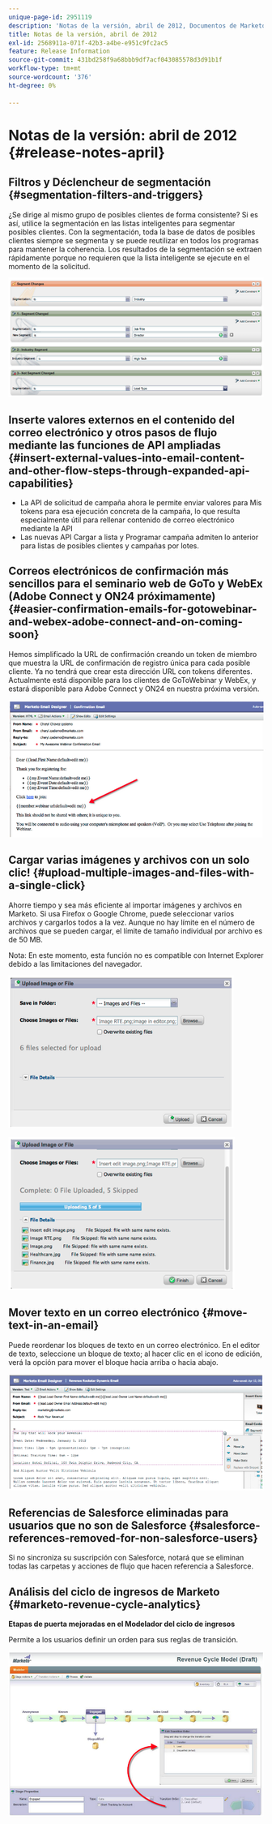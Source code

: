 ```yaml
---
unique-page-id: 2951119
description: 'Notas de la versión, abril de 2012, Documentos de Marketo: documentación del producto'
title: Notas de la versión, abril de 2012
exl-id: 2568911a-071f-42b3-a4be-e951c9fc2ac5
feature: Release Information
source-git-commit: 431bd258f9a68bbb9df7acf043085578d3d91b1f
workflow-type: tm+mt
source-wordcount: '376'
ht-degree: 0%

---
```


# Notas de la versión: abril de 2012 {#release-notes-april}

## Filtros y Déclencheur de segmentación {#segmentation-filters-and-triggers}

¿Se dirige al mismo grupo de posibles clientes de forma consistente? Si es así, utilice la segmentación en las listas inteligentes para segmentar posibles clientes. Con la segmentación, toda la base de datos de posibles clientes siempre se segmenta y se puede reutilizar en todos los programas para mantener la coherencia. Los resultados de la segmentación se extraen rápidamente porque no requieren que la lista inteligente se ejecute en el momento de la solicitud.

![](assets/image2014-9-23-10-3a3-3a57.png)

## Inserte valores externos en el contenido del correo electrónico y otros pasos de flujo mediante las funciones de API ampliadas {#insert-external-values-into-email-content-and-other-flow-steps-through-expanded-api-capabilities}

* La API de solicitud de campaña ahora le permite enviar valores para Mis tokens para esa ejecución concreta de la campaña, lo que resulta especialmente útil para rellenar contenido de correo electrónico mediante la API
* Las nuevas API Cargar a lista y Programar campaña admiten lo anterior para listas de posibles clientes y campañas por lotes.

## Correos electrónicos de confirmación más sencillos para el seminario web de GoTo y WebEx (Adobe Connect y ON24 próximamente) {#easier-confirmation-emails-for-gotowebinar-and-webex-adobe-connect-and-on-coming-soon}

Hemos simplificado la URL de confirmación creando un token de miembro que muestra la URL de confirmación de registro única para cada posible cliente. Ya no tendrá que crear esta dirección URL con tokens diferentes. Actualmente está disponible para los clientes de GoToWebinar y WebEx, y estará disponible para Adobe Connect y ON24 en nuestra próxima versión.

![](assets/image2014-9-23-10-3a4-3a18.png)

## Cargar varias imágenes y archivos con un solo clic! {#upload-multiple-images-and-files-with-a-single-click}

Ahorre tiempo y sea más eficiente al importar imágenes y archivos en Marketo. Si usa Firefox o Google Chrome, puede seleccionar varios archivos y cargarlos todos a la vez. Aunque no hay límite en el número de archivos que se pueden cargar, el límite de tamaño individual por archivo es de 50 MB.

Nota: En este momento, esta función no es compatible con Internet Explorer debido a las limitaciones del navegador.

![](assets/image2014-9-23-10-3a4-3a32.png)

![](assets/image2014-9-23-10-3a4-3a46.png)

## Mover texto en un correo electrónico {#move-text-in-an-email}

Puede reordenar los bloques de texto en un correo electrónico. En el editor de texto, seleccione un bloque de texto; al hacer clic en el icono de edición, verá la opción para mover el bloque hacia arriba o hacia abajo.

![](assets/image2014-9-23-10-3a5-3a1.png)

## Referencias de Salesforce eliminadas para usuarios que no son de Salesforce {#salesforce-references-removed-for-non-salesforce-users}

Si no sincroniza su suscripción con Salesforce, notará que se eliminan todas las carpetas y acciones de flujo que hacen referencia a Salesforce.

## Análisis del ciclo de ingresos de Marketo {#marketo-revenue-cycle-analytics}

**Etapas de puerta mejoradas en el Modelador del ciclo de ingresos**

Permite a los usuarios definir un orden para sus reglas de transición.

![](assets/image2014-9-23-10-3a5-3a17.png)
